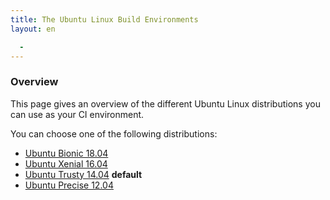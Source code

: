 ```yaml
---
title: The Ubuntu Linux Build Environments
layout: en

  - 
---
```


### Overview

This page gives an overview of the different Ubuntu Linux distributions you can use as your CI environment.

You can choose one of the following distributions:

* [Ubuntu Bionic 18.04](/user/reference/bionic/)
* [Ubuntu Xenial 16.04](/user/reference/xenial/)
* [Ubuntu Trusty 14.04](/user/reference/trusty/) **default**
* [Ubuntu Precise 12.04](/user/reference/precise/)


